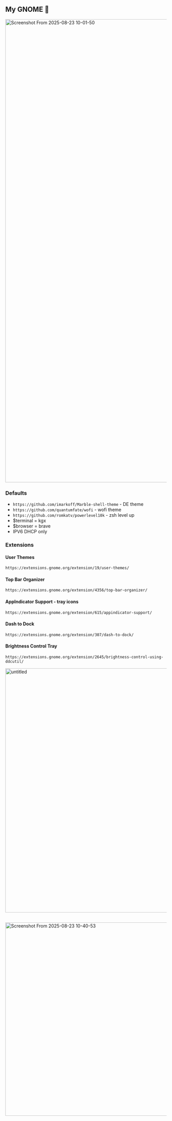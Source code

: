 ## My GNOME 🐧



<img width="2560" height="1440" alt="Screenshot From 2025-08-23 10-01-50" src="https://github.com/user-attachments/assets/47f126eb-4299-4271-936d-e72f474a2b46" />




### Defaults
 * `https://github.com/imarkoff/Marble-shell-theme` - DE theme
 * `https://github.com/quantumfate/wofi` - wofi theme
 * `https://github.com/romkatv/powerlevel10k` - zsh level up
 * $terminal = kgx
 * $browser = brave
 * IPV6 DHCP only


### Extensions

#### **User Themes** 

`https://extensions.gnome.org/extension/19/user-themes/`


#### **Top Bar Organizer** 

`https://extensions.gnome.org/extension/4356/top-bar-organizer/`


#### **AppIndicator Support - tray icons** 

`https://extensions.gnome.org/extension/615/appindicator-support/`


#### **Dash to Dock** 

`https://extensions.gnome.org/extension/307/dash-to-dock/`


#### **Brightness Control Tray** 

`https://extensions.gnome.org/extension/2645/brightness-control-using-ddcutil/`

<p><img width="523" height="759" alt="untitled" src="https://github.com/user-attachments/assets/66259359-9662-4c4f-9b6c-f3c6b52f6a92" /></p>
   <img width="767" height="601" alt="Screenshot From 2025-08-23 10-40-53" src="https://github.com/user-attachments/assets/91a0003e-f630-4611-aa29-d6c8d31b1562" />


